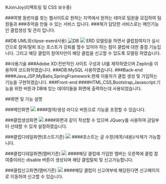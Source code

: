 #JoinJoy(리펙토링 및 CSS 보수중)

###여행 동반자를 찾는 웹사이트로 원하는 지역에서 원하는 테마로 팀원을 모집하여 팀원들과
###추억을 만들 수 있는 서비스 입니다.
###제가 담당한 서비스로는 메인기능인 클럽생성 및 관리 입니다.

##DB UML(Eclipse-exerd사용)
![DB](/Users/osk2090/Desktop/팀프로젝트.png)
<img src="/Users/osk2090/Desktop/팀프로젝트.png">
ERD 모델링을 하면서 클럽참여자가 실시간으로 참여/탈퇴 또는 호스트가 강퇴를 할수 있어야 하는 점이 클럽에 대한 중점 기능입니다.
그리고 해당 클럽의 참여자만이 해당 클럽을 신고할 수 있도록 모델링 하였습니다.

##사용기술
###Adobe XD:전반적인 사이트 구성과 UI를 제작하였으며 Zeplin을 이용하여 코드화하였습니다.
###DB:MySQL 사용하였습니다.
###Back-end
####Java,JSP,MyBatis,SpringFramework:현재 이용자가 클럽 생성 및 가입하는 기능을 구현하였습니다.
###Front-end
####HTML,CSS,Bootstrap,Javascript:기능을 위한 버튼과 DB에 있는 데이터들을 화면에 출력하는데 사용되었습니다.

##화면 및 기능 설명

###메인화면
<img src="/Users/osk2090/Desktop/메인.JPG">
####참여/생성 라디오 버튼으로 기능을 조정할 수 있습니다.

###클럽생성화면
<img src="/Users/osk2090/Desktop/생성.JPG">
####화면과 같이 작성할 수 있으며 JQuery를 사용하여 금일부터 선태할 수 있게 설정하였습니다.

###클럽디테일화면(호스트기준)
<img src="/Users/osk2090/Desktop/디테일.JPG">
####호스트는 글 수정(제목/내용)/삭제가 가능합니다.

###클럽디테일화면(맴버기준)
<img src="/Users/osk2090/Desktop/디테일2.JPG">
####해당 클럽에 가입한 멤버는 오른쪽에 클럽 참여중이라는 disable 버튼이 생성되며 해당 클럽탈퇴 및 신고가능합니다.

###클럽신고화면(맴버기준)
<img src="/Users/osk2090/Desktop/신고.jpeg">
####해당 클럽이 신고여부에 해당된다면 신고페이지로 이동하여 신고할 수 있습니다.
